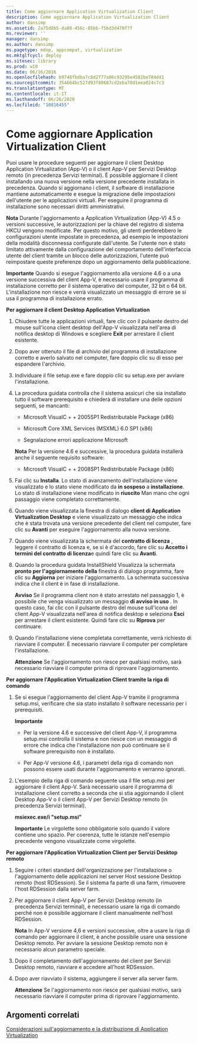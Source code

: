 ```yaml
---
title: Come aggiornare Application Virtualization Client
description: Come aggiornare Application Virtualization Client
author: dansimp
ms.assetid: 2a75d8b5-da88-456c-85bb-f5bd3d470f7f
ms.reviewer: ''
manager: dansimp
ms.author: dansimp
ms.pagetype: mdop, appcompat, virtualization
ms.mktglfcycl: deploy
ms.sitesec: library
ms.prod: w10
ms.date: 06/16/2016
ms.openlocfilehash: b9748fbdba7c8d2777a06c93295e4582be784dd1
ms.sourcegitcommit: 354664bc527d93f80687cd2eba70d1eea024c7c3
ms.translationtype: MT
ms.contentlocale: it-IT
ms.lasthandoff: 06/26/2020
ms.locfileid: "10816455"
---
```

# Come aggiornare Application Virtualization Client


Puoi usare le procedure seguenti per aggiornare il client Desktop Application Virtualization (App-V) o il client App-V per Servizi Desktop remoto (in precedenza Servizi terminal). È possibile aggiornare il client installando una nuova versione nella versione precedente installata in precedenza. Quando si aggiornano i client, il software di installazione mantiene automaticamente e esegue la migrazione delle impostazioni dell'utente per le applicazioni virtuali. Per eseguire il programma di installazione sono necessari diritti amministrativi.

**Nota**  Durante l'aggiornamento a Application Virtualization (App-V) 4.5 o versioni successive, le autorizzazioni per la chiave del registro di sistema HKCU vengono modificate. Per questo motivo, gli utenti perderebbero le configurazioni utente impostate in precedenza, ad esempio le impostazioni della modalità disconnessa configurate dall'utente. Se l'utente non è stato limitato attivamente dalla configurazione del comportamento dell'interfaccia utente del client tramite un blocco delle autorizzazioni, l'utente può reimpostare queste preferenze dopo un aggiornamento della pubblicazione.

 

**Importante**  Quando si esegue l'aggiornamento alla versione 4.6 o a una versione successiva del client App-V, è necessario usare il programma di installazione corretto per il sistema operativo del computer, 32 bit o 64 bit. L'installazione non riesce e verrà visualizzato un messaggio di errore se si usa il programma di installazione errato.

 

**Per aggiornare il client Desktop Application Virtualization**

1.  Chiudere tutte le applicazioni virtuali, fare clic con il pulsante destro del mouse sull'icona client desktop dell'App-V visualizzata nell'area di notifica desktop di Windows e scegliere **Exit** per arrestare il client esistente.

2.  Dopo aver ottenuto il file di archivio del programma di installazione corretto e averlo salvato nel computer, fare doppio clic su di esso per espandere l'archivio.

3.  Individuare il file setup.exe e fare doppio clic su setup.exe per avviare l'installazione.

4.  La procedura guidata controlla che il sistema assicuri che sia installato tutto il software prerequisito e chiederà di installare una delle opzioni seguenti, se mancanti:

    -   Microsoft VisualC + + 2005SP1 Redistributable Package (x86)

    -   Microsoft Core XML Services (MSXML) 6.0 SP1 (x86)

    -   Segnalazione errori applicazione Microsoft

    **Nota**  Per la versione 4.6 e successive, la procedura guidata installerà anche il seguente requisito software:

    -   Microsoft VisualC + + 2008SP1 Redistributable Package (x86)

     

5.  Fai clic su **Installa**. Lo stato di avanzamento dell'installazione viene visualizzato e lo stato viene modificato da **in sospeso** a **installazione**. Lo stato di installazione viene modificato in **riuscito** Man mano che ogni passaggio viene completato correttamente.

6.  Quando viene visualizzata la finestra di dialogo **client di Application Virtualization Desktop** e viene visualizzato un messaggio che indica che è stata trovata una versione precedente del client nel computer, fare clic su **Avanti** per eseguire l'aggiornamento alla nuova versione.

7.  Quando viene visualizzata la schermata del **contratto di licenza** , leggere il contratto di licenza e, se si è d'accordo, fare clic su **Accetto i termini del contratto di licenza**e quindi fare clic su **Avanti**.

8.  Quando la procedura guidata InstallShield Visualizza la schermata **pronto per l'aggiornamento della** finestra di dialogo programma, fare clic su **Aggiorna** per iniziare l'aggiornamento. La schermata successiva indica che il client è in fase di installazione.

    **Avviso**  Se il programma client non è stato arrestato nel passaggio 1, è possibile che venga visualizzato un messaggio **di avviso in uso** . In questo caso, fai clic con il pulsante destro del mouse sull'icona del client App-V visualizzata nell'area di notifica desktop e seleziona **Esci** per arrestare il client esistente. Quindi fare clic su **Riprova** per continuare.

     

9.  Quando l'installazione viene completata correttamente, verrà richiesto di riavviare il computer. È necessario riavviare il computer per completare l'installazione.

    **Attenzione**  Se l'aggiornamento non riesce per qualsiasi motivo, sarà necessario riavviare il computer prima di riprovare l'aggiornamento.

     

**Per aggiornare l'Application Virtualization Client tramite la riga di comando**

1.  Se si esegue l'aggiornamento del client App-V tramite il programma setup.msi, verificare che sia stato installato il software necessario per i prerequisiti.

    **Importante**  
    -   Per la versione 4.6 e successive del client App-V, il programma setup.msi controlla il sistema e non riesce con un messaggio di errore che indica che l'installazione non può continuare se il software prerequisito non è installato.

    -   Per App-V versione 4.6, i parametri della riga di comando non possono essere usati durante l'aggiornamento e verranno ignorati.

     

2.  L'esempio della riga di comando seguente usa il file setup.msi per aggiornare il client App-V. Sarà necessario usare il programma di installazione client corretto a seconda che si stia aggiornando il client Desktop App-V o il client App-V per Servizi Desktop remoto (in precedenza Servizi terminal).

    **msiexec.exe/i "setup.msi"**

    **Importante**  Le virgolette sono obbligatorie solo quando il valore contiene uno spazio. Per coerenza, tutte le istanze nell'esempio precedente vengono visualizzate come virgolette.

     

**Per aggiornare l'Application Virtualization Client per Servizi Desktop remoto**

1.  Seguire i criteri standard dell'organizzazione per l'installazione o l'aggiornamento delle applicazioni nel server Host sessione Desktop remoto (host RDSession). Se il sistema fa parte di una farm, rimuovere l'host RDSession dalla server farm.

2.  Per aggiornare il client App-V per Servizi Desktop remoto (in precedenza Servizi terminal), è necessario usare la riga di comando perché non è possibile aggiornare il client manualmente nell'host RDSession.

    **Nota**  In App-V versione 4,6 e versioni successive, oltre a usare la riga di comando per aggiornare il client, è anche possibile usare una sessione Desktop remoto. Per avviare la sessione Desktop remoto non è necessario alcun parametro speciale.

     

3.  Dopo il completamento dell'aggiornamento del client per Servizi Desktop remoto, riavviare e accedere all'host RDSession.

4.  Dopo aver riavviato il sistema, aggiungere il server alla server farm.

    **Attenzione**  Se l'aggiornamento non riesce per qualsiasi motivo, sarà necessario riavviare il computer prima di riprovare l'aggiornamento.

     

## Argomenti correlati


[Considerazioni sull'aggiornamento e la distribuzione di Application Virtualization](application-virtualization-deployment-and-upgrade-considerations.md)

 

 





